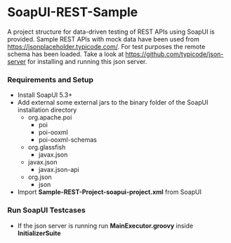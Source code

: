 # SoapUI-REST-Sample
A project structure for data-driven testing of REST APIs using SoapUI is provided.
Sample REST APIs with mock data have been used from https://jsonplaceholder.typicode.com/.
For test purposes the remote schema has been loaded.
Take a look at https://github.com/typicode/json-server for installing and running this json server. 


### Requirements and Setup
* Install SoapUI 5.3+
* Add external some external jars to the binary folder of the SoapUI installation directory
    * org.apache.poi
        * poi  
        * poi-ooxml
        * poi-ooxml-schemas
    * org.glassfish
        * javax.json
    * javax.json
        * javax.json-api
    * org.json 
        * json 
* Import **Sample-REST-Project-soapui-project.xml** from SoapUI
### Run SoapUI Testcases
* If the json server is running run **MainExecutor.groovy** inside **InitializerSuite**